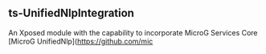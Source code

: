 ts-UnifiedNlpIntegration
-

An Xposed module with the capability to incorporate MicroG Services Core [MicroG UnifiedNlp](https://github.com/mic